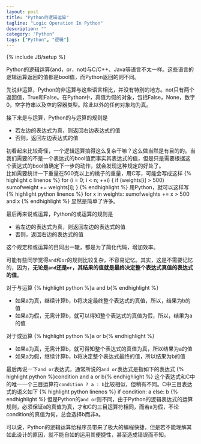 ```yaml
---
layout: post
title: "Python的逻辑运算"
tagline: "Logic Operation In Python"
description: ""
category: "Python"
tags: ["Python", "逻辑"]
---
```

{% include JB/setup %}

Python的逻辑运算(and，or，not)与C/C++、Java等语言不太一样。这些语言的逻辑运算返回的值都是bool值，而Python返回的则不同。

先说非运算，Python的非运算与这些语言相比，并没有特别的地方。not只有两个返回值，True和False。在Python中，真值为假的对象，包括False，None，数字0，空字符串以及空的容器类型。除此以外的任何对象均为真。

接下来是与运算，Python的与运算的规则是

* 若左边的表达式为真，则返回右边表达式的值  
* 否则，返回左边表达式的值

初看起来比较奇怪，一个逻辑运算搞得这么复杂干嘛？这么做当然是有目的的。当我们需要的不是一个表达式的bool值而事实其表达式的值，但是只是需要根据这个表达式的bool值确定下一步的动作，就会发现这种规定的好处了。  
比如需要统计一下重量在500克以上的桃子的重量，用C写，可能会写成这样
{% highlight c linenos %}
for (i = 0; i < n; ++i) {
    if (weights[i] > 500)
        sumofweight += weights[i];
}
{% endhighlight %}
用Python，就可以这样写
{% highlight python linenos %}
for x in weights:
    sumofweights += x > 500 and x
{% endhighlight %}
显然是简单了许多。

最后再来说或运算，Python的或运算的规则是

* 若左边的表达式为真，则返回左边的表达式的值
* 否则，返回右边的表达式的值

这个规定和或运算的目同出一辙，都是为了简化代码，增加效率。

可能有些同学觉得`and`和`or`的规则比较复杂，不容易记忆。其实，这是不需要记忆的，因为，**无论是`and`还是`or`，其结果的值就是最终决定整个表达式真值的表达式的值**。

对于与运算
{% highlight python %}a and b{% endhighlight %}

* 如果a为真，继续计算b，b将决定最终整个表达式的真值，所以，结果为b的值
* 如果a为假，无需计算b，就可以得知整个表达式的真值为假，所以，结果为a的值
 
对于或运算
{% highlight python %}a or b{% endhighlight %}

* 如果a为真，无需计算b，就可得知整个表达式的真值为真，所以结果为a的值
* 如果a为假，继续计算b，b将决定整个表达式最终的值，所以结果为b的值

最后再说一下`and or`表达式，通常所说的`and or`表达式是指如下的表达式
{% highlight python %}condition and a or b{% endhighlight %}
这个表达式和C中的唯一一个三目运算符`condition ? a : b`比较相似，但稍有不同。C中三目表达式的语义如下
{% highlight python linenos %}
if condition:
	a
else:
	b
{% endhighlight %}
但是Python的`and or`则不同，由于Python的逻辑表达式的运算规则，必须保证a的真值为真，才和C的三目运算符相同，而若a为假，不论condition的真值为何，总会选择b而非a。

可以说，Python的逻辑运算给程序员带来了极大的编程快捷，但是若不能理解其如此设计的原因，就不能自如的运用其便捷性，甚至造成错误而不知。
